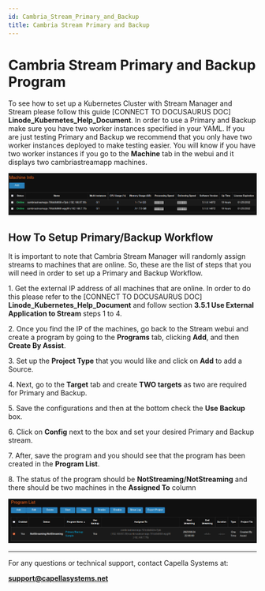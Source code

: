 ```yaml
---
id: Cambria_Stream_Primary_and_Backup
title: Cambria Stream Primary and Backup
---
```


# Cambria Stream Primary and Backup Program 

 To see how to set up a Kubernetes Cluster with Stream Manager and Stream please follow this guide  [CONNECT TO DOCUSAURUS DOC] **Linode_Kubernetes_Help_Document**. In order to use a Primary and Backup make sure you have two worker instances specified in your YAML. If you are just testing Primary and Backup we recommend that you only have two worker instances deployed to make testing easier. You will know if you have two worker instances if you go to the **Machine** tab in the webui and it displays two cambriastreamapp machines.

![](01_machine_info.png)

## How To Setup Primary/Backup Workflow

It is important to note that Cambria Stream Manager will randomly assign streams to machines that are online. So, these are the list of steps that you will need in order to set up a Primary and Backup Workflow.

1\.	Get the external IP address of all machines that are online. In order to do this please refer to the [CONNECT TO DOCUSAURUS DOC] **Linode_Kubernetes_Help_Document** and follow section **3.5.1 Use External Application to Stream** steps 1 to 4.

2\.	Once you find the IP of the machines, go back to the Stream webui and create a program by going to the **Programs** tab, clicking **Add**, and then **Create By Assist**.

3\.	Set up the **Project Type** that you would like and click on **Add** to add a Source.

4\.	Next, go to the **Target** tab and create **TWO targets** as two are required for Primary and Backup.

5\.	Save the configurations and then at the bottom check the **Use Backup** box.

6\.	Click on **Config** next to the box and set your desired Primary and Backup stream.

7\.	After, save the program and you should see that the program has been created in the **Program List**.

8\.	The status of the program should be **NotStreaming/NotStreaming** and there should be two machines in the **Assigned To** column

![](02_program_list.png)


---

For any questions or technical support, contact Capella Systems at:

**support@capellasystems.net**


